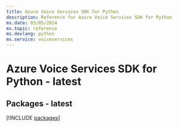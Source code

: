 ```yaml
---
title: Azure Voice Services SDK for Python
description: Reference for Azure Voice Services SDK for Python
ms.date: 03/05/2024
ms.topic: reference
ms.devlang: python
ms.service: voiceservices
---
```

# Azure Voice Services SDK for Python - latest
## Packages - latest
[!INCLUDE [packages](voice-services-index.md)]